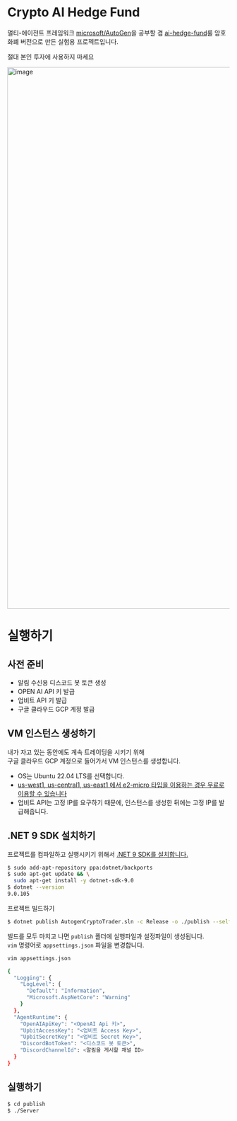 # Crypto AI Hedge Fund
멀티-에이전트 프레임워크 [microsoft/AutoGen](https://github.com/microsoft/autogen)을 공부할 겸 [ai-hedge-fund](https://github.com/virattt/ai-hedge-fund)룰 암호화폐 버전으로 만든 실험용 프로젝트입니다.

절대 본인 투자에 사용하지 마세요

<img width="1224" alt="image" src="https://github.com/user-attachments/assets/25f49753-3a3b-4512-ba9f-962cf50a357a" />

# 실행하기
## 사전 준비
- 알림 수신용 디스코드 봇 토큰 생성
- OPEN AI API 키 발급
- 업비트 API 키 발급
- 구글 클라우드 GCP 계정 발급

## VM 인스턴스 생성하기
내가 자고 있는 동안에도 계속 트레이딩을 시키기 위해<br/>
구글 클라우드 GCP 계정으로 들어가서 VM 인스턴스를 생성합니다.
- OS는 Ubuntu 22.04 LTS를 선택합니다.
- [us-west1, us-central1, us-east1 에서 e2-micro 타입을 이용하는 경우 무료로 이용할 수 있습니다](https://cloud.google.com/free/docs/free-cloud-features#compute)
- 업비트 API는 고정 IP를 요구하기 때문에, 인스턴스를 생성한 뒤에는 고정 IP를 발급해줍니다.

## .NET 9 SDK 설치하기
프로젝트를 컴파일하고 실행시키기 위해서 [.NET 9 SDK를 설치합니다.](https://learn.microsoft.com/en-us/dotnet/core/install/linux-ubuntu-install?tabs=dotnet9&pivots=os-linux-ubuntu-2404)

```sh
$ sudo add-apt-repository ppa:dotnet/backports
$ sudo apt-get update && \
  sudo apt-get install -y dotnet-sdk-9.0
$ dotnet --version
9.0.105
```

프로젝트 빌드하기
```sh
$ dotnet publish AutogenCryptoTrader.sln -c Release -o ./publish --self-contained -r linux-x64
```

빌드를 모두 마치고 나면 `publish` 폴더에 실행파일과 설정파일이 생성됩니다.<br/>
`vim` 명령어로 `appsettings.json` 파일을 변경합니다.

```sh
vim appsettings.json

{
  "Logging": {
    "LogLevel": {
      "Default": "Information",
      "Microsoft.AspNetCore": "Warning"
    }
  },
  "AgentRuntime": {
    "OpenAIApiKey": "<OpenAI Api 키>",
    "UpbitAccessKey": "<업비트 Access Key>",
    "UpbitSecretKey": "<업비트 Secret Key>",
    "DiscordBotToken": "<디스코드 봇 토큰>",
    "DiscordChannelId": <알림을 게시할 채널 ID>
  }
}
```

## 실행하기
```sh
$ cd publish
$ ./Server
```

